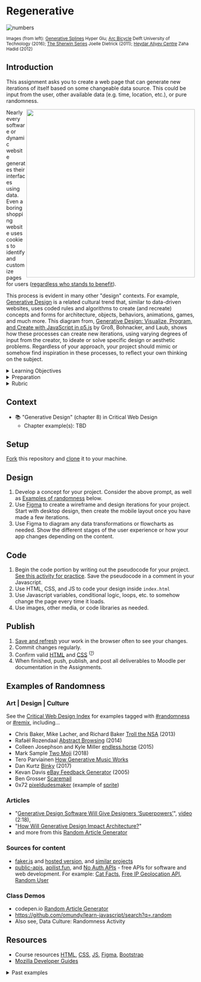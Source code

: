 
# Regenerative

![numbers](assets/img/regenerative.png)

<sup>Images (from left): [Generative Splines](https://www.behance.net/gallery/40247813/Generative-Splines) Hyper Glu; [Arc Bicycle](https://www.futura-sciences.com/tech/actualites/imprimante-3d-arc-bicycle-decouvrez-premier-velo-imprime-3d-soudage-91153/) Delft University of Technology (2016); [The Sherwin Series](https://joelledietrick.com/site/sherwin) Joelle Dietrick (2011); [Heydar Aliyev Centre](https://www.zaha-hadid.com/architecture/heydar-aliyev-centre/) Zaha Hadid (2012) </sup>



## Introduction

This assignment asks you to create a web page that can generate new iterations of itself based on some changeable data source. This could be input from the user, other available data (e.g. time, location, etc.), or pure randomness.

<a href="assets/img/Generative_Design_Process-retouched.png"><img src="assets/img/Generative_Design_Process-retouched.png" align="right" width="450"></a>

Nearly every software or dynamic website generates their interfaces using data. Even a boring shopping website uses cookies to identify and customize pages for users ([regardless who stands to benefit](https://www.justice.gov/opa/pr/amazon-marketplace-seller-pleads-guilty-price-fixing-dvds-and-blu-ray-discs)).

This process is evident in many other "design" contexts. For example, [Generative Design](https://en.wikipedia.org/wiki/Generative_design) is a related cultural trend that, similar to data-driven websites, uses coded rules and algorithms to create (and recreate) concepts and forms for architecture, objects, behaviors, animations, games, and much more. This diagram from, [Generative Design: Visualize, Program, and Create with JavaScript in p5.js](http://www.generative-gestaltung.de/) by Groß, Bohnacker, and Laub, shows how these processes can create new iterations, using varying degrees of input from the creator, to ideate or solve specific design or aesthetic problems. Regardless of your approach, your project should mimic or somehow find inspiration in these processes, to reflect your own thinking on the subject.



<details>
<summary>Learning Objectives</summary>

Students who complete this assignment will be able to:

- Describe how to use data to create generative processes in software, design, architecture, etc.
- Compare outcomes of generative processes across disciplines.
- Write pseudo code and build a prototype to plan and develop a web application.
- Use HTML, CSS, Bootstrap, and JS build  final application.
- Design an identity for the project that communicates a theme or concept

</details>


<details>
<summary>Preparation</summary>

Complete the following to prepare for this assignment. See [Resources](#resources) for additional information as needed.

- [Codecademy: JS 3-1 Functions](https://www.codecademy.com/learn/introduction-to-javascript) (1-7)
- [Codecademy: JS 4-1 Scope](https://www.codecademy.com/learn/introduction-to-javascript) (1-4)
- [Codecademy: JS 5-1 Arrays](https://www.codecademy.com/learn/introduction-to-javascript) (1–7)
- [Codecademy: JS 6-1 Loops](https://www.codecademy.com/learn/introduction-to-javascript) (1–7)
- Javascript.info JS [Comparison](https://javascript.info/comparison), [Logical operators](https://javascript.info/logical-operators), [Functions](https://javascript.info/function-basics), [Loops: while and for](https://javascript.info/while-for)

</details>

<details>
<summary>Rubric</summary>
See Moodle.
</details>





## Context

- 📚 "Generative Design" (chapter 8) in Critical Web Design
    - Chapter example(s): TBD


## Setup

[Fork](https://docs.github.com/en/get-started/quickstart/fork-a-repo#forking-a-repository) this repository and [clone](https://docs.github.com/en/get-started/quickstart/fork-a-repo#cloning-your-forked-repository) it to your machine.


## Design

1. Develop a concept for your project. Consider the above prompt, as well as [Examples of randomness](#inspiration) below.
1. Use [Figma](https://figma.com) to create a wireframe and design iterations for your project. Start with desktop design, then create the mobile layout once you have made a few iterations. 
1. Use Figma to diagram any data transformations or flowcharts as needed. Show the different stages of the user experience or how your app changes depending on the content.


## Code

1. Begin the code portion by writing out the pseudocode for your project. [See this activity for practice](https://github.com/omundy/learn-computing/blob/main/topics/computational-thinking.md#pseudocode). Save the pseudocode in a comment in your Javascript.
1. Use HTML, CSS, and JS to code your design inside `index.html`
1. Use Javascript variables, conditional logic, loops, etc. to somehow change the page every time it loads.
1. Use images, other media, or code libraries as needed.


## Publish

1. [Save and refresh](https://github.com/omundy/learn-computing/blob/main/topics/keyboard-shortcuts.md#web-development-edit-save-refresh-loop) your work in the browser often to see your changes.
1. Commit changes regularly.
1. Confirm valid [HTML](https://validator.w3.org/) and [CSS](https://jigsaw.w3.org/css-validator/) <sup>([?](https://github.com/omundy/dig245-critical-web-design/blob/main/topics/html-css/css.md#css-validation))</sup>
1. When finished, push, publish, and post all deliverables to Moodle per documentation in the Assignments.












## Examples of Randomness




### Art | Design | Culture

See the [Critical Web Design Index](https://omundy.github.io/critical-web-design-index/) for examples tagged with [#randomness](https://omundy.github.io/critical-web-design-index#randomness) or [#remix](https://omundy.github.io/critical-web-design-index#remix), including...

- Chris Baker, Mike Lacher, and Richard Baker [Troll the NSA](http://ilovechrisbaker.com/troll-the-nsa/) (2013)
- Rafaël Rozendaal [Abstract Browsing](http://www.abstractbrowsing.net) (2014)
- Colleen Josephson and Kyle Miller [endless.horse](http://endless.horse) (2015)
- Mark Sample [Two Moji](http://fugitivetexts.net/twomoji) (2018)
- Tero Parviainen [How Generative Music Works](https://teropa.info/loop/)
- Dan Kurtz [Binky](https://www.binky.rocks/) (2017)
- Kevan Davis [eBay Feedback Generator](http://thesurrealist.co.uk/feedback) (2005)
- Ben Grosser [Scaremail](https://bengrosser.com/projects/scaremail/)
- 0x72 [pixeldudesmaker](https://0x72.itch.io/pixeldudesmaker) (example of [sprite](https://raw.githubusercontent.com/omundy/sample-unity-animation/main/Assets/Sprite_Anim_Fred/Textures/fred-cinemachine-2.gif))






### Articles

- "[Generative Design Software Will Give Designers ‘Superpowers’](https://www.dezeen.com/2017/02/06/generative-design-software-will-give-designers-superpowers-autodesk-university/)", [video](https://www.youtube.com/watch?v=h7gq7OrbgxY) (2:18),
- "[How Will Generative Design Impact Architecture?](https://www.archdaily.com/937772/how-will-generative-design-impact-architecture)"
- and more from this [Random Article Generator](https://codepen.io/owenmundy/pen/PomvjqW?editors=1010)



### Sources for content

- [faker.js](https://www.npmjs.com/package/faker) and [hosted version](https://fakercloud.com/api), and [similar projects](https://awesomeopensource.com/projects/faker)
- [public-apis](https://github.com/public-apis/public-apis), [apilist.fun](https://apilist.fun/), and [No Auth APIs](https://mixedanalytics.com/blog/list-actually-free-open-no-auth-needed-apis/) - free APIs for software and web development. For example: [Cat Facts](https://alexwohlbruck.github.io/cat-facts/), [Free IP Geolocation API](https://freegeoip.app/json/), [Random User](https://randomuser.me/api/)



### Class Demos

- codepen.io [Random Article Generator](https://codepen.io/owenmundy/pen/PomvjqW)
- https://github.com/omundy/learn-javascript/search?q=.random
- Also see, Data Culture: Randomness Activity






## Resources

- Course resources [HTML](https://github.com/omundy/dig245-critical-web-design/blob/main/topics/html-css/html.md), [CSS](https://github.com/omundy/dig245-critical-web-design/blob/main/topics/html-css/css.md), [JS](https://github.com/omundy/dig245-critical-web-design/blob/main/topics/javascript/javascript.md), [Figma](https://github.com/omundy/dig245-critical-web-design#figma), [Bootstrap](https://github.com/omundy/dig245-critical-web-design#bootstrap)
- [Mozilla Developer Guides](https://developer.mozilla.org/en-US/docs/Web/Guide)




<details>
<summary>Past examples</summary>
  
- 2023
    - [David](https://davidmhilton.github.io/dig245-regenerative/)
    - [Alp](https://alpnix.github.io/dig245-regenerative/)
    - [Riana](https://rianadoctor.github.io/dig245-regenerative/)
    - [Jeremy](https://jeremykemp1.github.io/dig245-regenerative/)
    - [Tyler](https://tyleryandt18.github.io/dig245-regenerative/)
    - [Erika](https://erikan14.github.io/dig245-regenerative/)†
    - [Richard](https://aequor29.github.io/dig245-regenerative/)
    - [Patrick](https://patrick-leary.github.io/dig245-regenerative/)
    - [Nam](https://namdao2508.github.io/dig245-regenerative/)
    - [Meredith](https://merhaines.github.io/dig245-regenerative/)
- 2021
    - Annelise [Road Trip](https://anclaire.github.io/dig245-regenerative)
    - Drew [Probability Football](https://drdibble.github.io/dig245-regenerative)
    - Erina [Ominous Fortune Cookies](https://erlee1.github.io/dig245-regenerative)
    - Emma [Card Game Generator](https://emmelton.github.io/dig245-regenerative)
    - Meng [Clothes Generator](https://mengfw-02.github.io/dig245-regenerative/)
    - Maurillio [Math Quiz](https://maurilio-saddoud.github.io/dig245-regenerative)
    - Henry [Random Dessert Selector](https://hehowell.github.io/Random-Dessert-Selector)
    - Caroline [SPOOK-IFY](https://casigl.github.io/dig245-regenerative)
    - Anh [Ghibli Movie Generator](https://anhhoang1402.github.io/dig245-regenerative)
- Past
    - Amy [Game Boy]
    - Jose [Washing Machine]
- 2009
    - Jose [Band Name Generator](https://www.youtube.com/watch?v=mUeBQCInZ2o&list=PLhpnnpt3tw-RiiFG9p_OJgjAfH-6kyAIK&index=16)
- 2008
    - Rachel Rossin [Random Paint Splatter]
- 2007
    - Alexander [String Art Generator]

†not currently live

</details>
